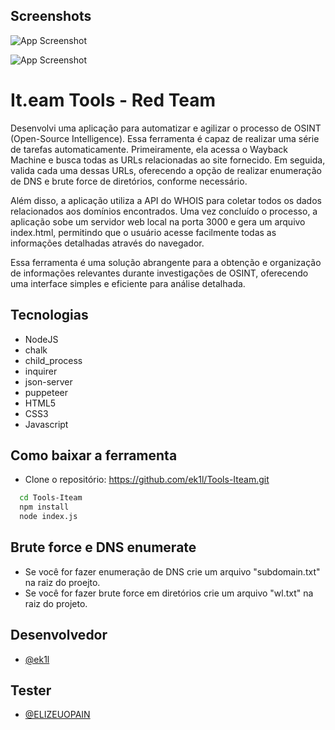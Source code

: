 ## Screenshots

![App Screenshot](https://i.imgur.com/UuTS6Tl.png)

![App Screenshot](https://i.imgur.com/hgtNPS9.png)

# It.eam Tools - Red Team

Desenvolvi uma aplicação para automatizar e agilizar o processo de OSINT (Open-Source Intelligence). Essa ferramenta é capaz de realizar uma série de tarefas automaticamente. Primeiramente, ela acessa o Wayback Machine e busca todas as URLs relacionadas ao site fornecido. Em seguida, valida cada uma dessas URLs, oferecendo a opção de realizar enumeração de DNS e brute force de diretórios, conforme necessário.

Além disso, a aplicação utiliza a API do WHOIS para coletar todos os dados relacionados aos domínios encontrados. Uma vez concluído o processo, a aplicação sobe um servidor web local na porta 3000 e gera um arquivo index.html, permitindo que o usuário acesse facilmente todas as informações detalhadas através do navegador.

Essa ferramenta é uma solução abrangente para a obtenção e organização de informações relevantes durante investigações de OSINT, oferecendo uma interface simples e eficiente para análise detalhada.

## Tecnologias

- NodeJS
- chalk
- child_process
- inquirer
- json-server
- puppeteer
- HTML5
- CSS3
- Javascript

## Como baixar a ferramenta

- Clone o repositório: https://github.com/ek1l/Tools-Iteam.git

```bash
  cd Tools-Iteam
  npm install
  node index.js
```

## Brute force e DNS enumerate

- Se você for fazer enumeração de DNS crie um arquivo "subdomain.txt" na raiz do proejto.
- Se você for fazer brute force em diretórios crie um arquivo "wl.txt" na raiz do projeto.

## Desenvolvedor

- [@ek1l](https://www.github.com/ek1l)

## Tester

- [@ELIZEUOPAIN](https://github.com/ELIZEUOPAIN)
